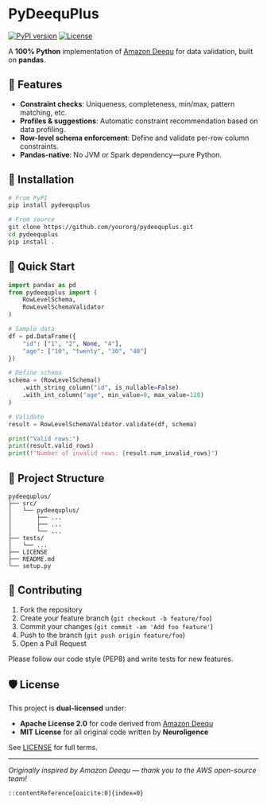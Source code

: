 # PyDeequPlus

[![PyPI version](https://img.shields.io/pypi/v/pydeequplus)](https://pypi.org/project/pydeequplus/) [![License](https://img.shields.io/badge/License-Apache_2.0%20OR%20MIT-blue.svg)](#license)

A **100% Python** implementation of [Amazon Deequ](https://github.com/awslabs/deequ) for data validation, built on **pandas**.

## 🚀 Features

- **Constraint checks**: Uniqueness, completeness, min/max, pattern matching, etc.  
- **Profiles & suggestions**: Automatic constraint recommendation based on data profiling.  
- **Row-level schema enforcement**: Define and validate per-row column constraints.  
- **Pandas-native**: No JVM or Spark dependency—pure Python.  

## 🔧 Installation

```bash
# From PyPI
pip install pydeequplus

# From source
git clone https://github.com/yourorg/pydeequplus.git
cd pydeequplus
pip install .
````

## 📖 Quick Start

```python
import pandas as pd
from pydeequplus import (
    RowLevelSchema, 
    RowLevelSchemaValidator
)

# Sample data
df = pd.DataFrame({
    "id": ["1", "2", None, "4"],
    "age": ["10", "twenty", "30", "40"]
})

# Define schema
schema = (RowLevelSchema()
    .with_string_column("id", is_nullable=False)
    .with_int_column("age", min_value=0, max_value=120)
)

# Validate
result = RowLevelSchemaValidator.validate(df, schema)

print("Valid rows:")
print(result.valid_rows)
print(f"Number of invalid rows: {result.num_invalid_rows}")
```

## 📂 Project Structure

```
pydeequplus/
├── src/
│   └── pydeequplus/
│       ├── ...
│       ├── ...
│       └── ...
├── tests/
│   └── ...
├── LICENSE
├── README.md
└── setup.py
```

## 🤝 Contributing

1. Fork the repository
2. Create your feature branch (`git checkout -b feature/foo`)
3. Commit your changes (`git commit -am 'Add foo feature'`)
4. Push to the branch (`git push origin feature/foo`)
5. Open a Pull Request

Please follow our code style (PEP8) and write tests for new features.

## 🛡️ License

This project is **dual-licensed** under:

* **Apache License 2.0** for code derived from [Amazon Deequ](https://github.com/awslabs/deequ)
* **MIT License** for all original code written by **Neuroligence**

See [LICENSE](./LICENSE) for full terms.

---

*Originally inspired by Amazon Deequ — thank you to the AWS open-source team!*

```
::contentReference[oaicite:0]{index=0}
```
